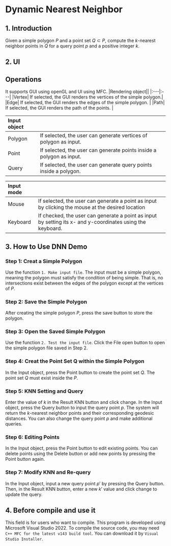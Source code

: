 # Dynamic Nearest Neighbor 

## 1. Introduction
Given a simple polygon $P$ and a point set $Q \subset P$, compute the $k$-nearest neighbor points in $Q$ for a query point $p$ and a positive integer $k$.

## 2. UI

## Operations
It supports GUI using openGL and UI using MFC.
|Rendering object||
|:---|:---|
|Vertex| If selected, the GUI renders the vertices of the simple polygon.|
|Edge| If selected, the GUI renders the edges of the simple polygon. |
|Path| If selected, the GUI renders the path of the points. |

|Input object||
|:---|:---|
|Polygon|If selected, the user can generate vertices of polygon as input.  |
|Point| If selected, the user can generate points inside a polygon as input.|
|Query| If selected, the user can generate query points inside a polygon.|

|Input mode||
|:---|:---|
|Mouse| If selected, the user can generate a point as input by clicking the mouse at the desired location |
|Keyboard| If checked, the user can generate a point as input by setting its x- and y-coordinates using the keyboard.|

## 3. How to Use DNN Demo

### Step 1: Creat a Simple Polygon
Use the function `1. Make input file`. The input must be a simple polygon, meaning the polygon must satisfy the condition of being simple. That is, no intersections exist between the edges of the polygon except at the vertices of $P$.

### Step 2: Save the Simple Polygon
After creating the simple polygon $P$, press the save button to store the polygon.

### Step 3: Open the Saved Simple Polygon
Use the function `2. Test the input file`. Click the File open button to open the simple polygon file saved in Step 2.

### Step 4: Creat the Point Set Q within the Simple Polygon
In the Input object, press the Point button to create the point set $Q$. The point set $Q$ must exist inside the $P$.

### Step 5: KNN Setting and Query
Enter the value of $k$ in the Result KNN button and click change. In the Input object, press the Query button to input the query point $p$. The system will return the $k$-nearest neighbor points and their corresponding geodesic distances. You can also change the query point $p$ and make additional queries.

### Step 6: Editing Points
In the Input object, press the Point button to edit existing points. You can delete points using the Delete button or add new points by pressing the Point button again.

### Step 7: Modify KNN and Re-query
In the Input object, input a new query point $p'$ by pressing the Query button. Then, in the Result KNN button, enter a new $k'$ value and click change to update the query.


## 4. Before compile and use it
This field is for users who want to compile.
This program is developed using Microsoft Visual Studio 2022.
To compile the source code, you may need `C++ MFC for the latest v143 build tool`.
You can download it by `Visual Studio Installer`.